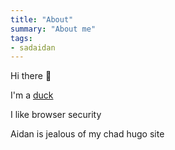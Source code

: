 ```yaml
---
title: "About"
summary: "About me"
tags:
- sadaidan
---
```


Hi there 👋

I'm a [duck](https://t.me/coomerhead)

I like browser security

Aidan is jealous of my chad hugo site
